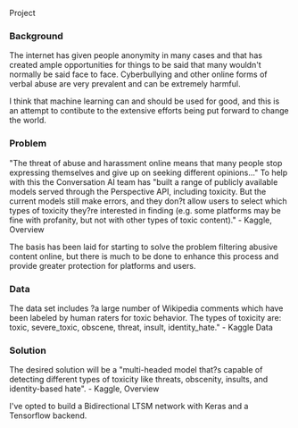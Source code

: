 
Project 
### Background
The internet has given people anonymity in many cases and that has created ample opportunities for things to be said that many wouldn't normally be said face to face. Cyberbullying and other online forms of verbal abuse are very prevalent and can be extremely harmful. 
 
I think that machine learning can and should be used for good, and this is an attempt to contibute to the extensive efforts being put forward to change the world.
 
### Problem
"The threat of abuse and harassment online means that many people stop expressing themselves and give up on seeking different opinions..." To help with this the Conversation AI team has "built a range of publicly available models served through the Perspective API, including toxicity. But the current models still make errors, and they don?t allow users to select which types of toxicity they?re interested in finding (e.g. some platforms may be fine with profanity, but not with other types of toxic content)." - Kaggle, Overview
 
The basis has been laid for starting to solve the problem filtering abusive content online, but there is much to be done to enhance this process and provide greater protection for platforms and users. 
 
 ### Data
The data set includes ?a large number of Wikipedia comments which have been labeled by human raters for toxic behavior. The types of toxicity are: toxic, severe_toxic, obscene, threat,  insult, identity_hate." - Kaggle Data

### Solution
The desired solution will be a "multi-headed model that?s capable of detecting different types of toxicity like threats, obscenity, insults, and identity-based hate". - Kaggle, Overview 

I've opted to build a Bidirectional LTSM network with Keras and a Tensorflow backend. 
 
